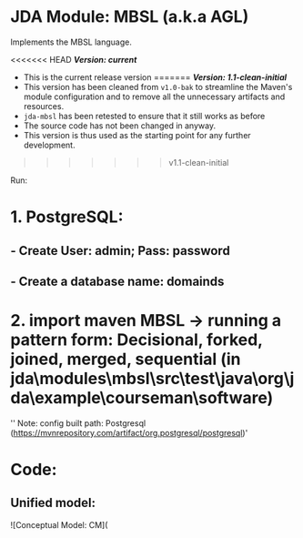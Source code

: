 # JDA Module: MBSL (a.k.a AGL)
Implements the MBSL language.

<<<<<<< HEAD
***Version: current***
- This is the current release version
=======
***Version: 1.1-clean-initial***
- This version has been cleaned from `v1.0-bak` to streamline the Maven's module configuration and to remove all the unnecessary artifacts and resources.
- `jda-mbsl` has been retested to ensure that it still works as before
- The source code has not been changed in anyway. 
- This version is thus used as the starting point for any further development.

>>>>>>> v1.1-clean-initial

Run:
# 1. PostgreSQL:
## - Create User: admin; Pass: password
## - Create a database name: domainds
# 2. import maven MBSL -> running a pattern form: Decisional, forked, joined, merged, sequential (in jda\modules\mbsl\src\test\java\org\jda\example\courseman\software)
'' Note:
config built path: Postgresql (https://mvnrepository.com/artifact/org.postgresql/postgresql)'
# Code:
## Unified model:
![Conceptual Model: CM](
